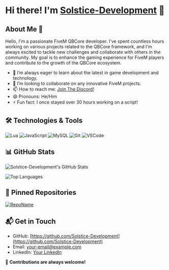 # Hi there! I'm [Solstice-Development](https://github.com/SolsticeDev) 👋

## About Me 🚀

Hello, I'm a passionate FiveM QBCore developer. I've spent countless hours working on various projects related to the QBCore framework, and I'm always excited to tackle new challenges and collaborate with others in the community. My goal is to enhance the gaming experience for FiveM players and contribute to the growth of the QBCore ecosystem.

- 🌱 I’m always eager to learn about the latest in game development and technology.
- 👯 I’m looking to collaborate on any innovative FiveM projects.
- 📫 How to reach me: [Join The Discord!](https://discord.gg/5KNXHrNdpB)
- 😄 Pronouns: He/Him
- ⚡ Fun fact: I once stayed over 30 hours working on a script!

## 🛠️ Technologies & Tools

![Lua](https://img.shields.io/badge/-Lua-000?&logo=Lua)
![JavaScript](https://img.shields.io/badge/-JavaScript-000?&logo=JavaScript)
![MySQL](https://img.shields.io/badge/-MySQL-000?&logo=MySQL)
![Git](https://img.shields.io/badge/-Git-000?&logo=git)
![VSCode](https://img.shields.io/badge/-VSCode-000?&logo=visual-studio-code)

## 📊 GitHub Stats

![Solstice-Development's GitHub Stats](https://github-readme-stats.vercel.app/api?username=SolsticeDev&show_icons=true&count_private=true&theme=radical)

![Top Languages](https://github-readme-stats.vercel.app/api/top-langs/?username=Solstice-Development&layout=compact&theme=radical)

## 📌 Pinned Repositories

<!-- Add your repository links below: -->

[![RepoName](https://github-readme-stats.vercel.app/api/pin/?username=Solstice-Development&repo=RepoName&theme=radical)](https://github.com/Solstice-Development/RepoName)

## 📬 Get in Touch

- GitHub: [https://github.com/Solstice-Development](https://github.com/Solstice-Development)
- Email: [your-email@example.com](mailto:your-email@example.com)
- LinkedIn: [Your LinkedIn](#)  <!-- Make sure to add your LinkedIn URL here -->

🤝 **Contributions are always welcome!**

